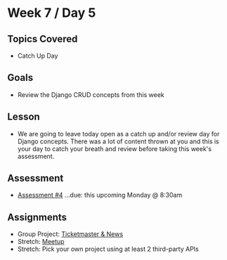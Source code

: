 # Week 7 / Day 5

## Topics Covered
- Catch Up Day

## Goals
- Review the Django CRUD concepts from this week

## Lesson

- We are going to leave today open as a catch up and/or review day for Django concepts. There was a lot of content thrown at you and this is your day to catch your breath and review before taking this week's assessment.

## Assessment
- [Assessment #4](https://github.com/codeplatoon/assessment-4) ...due: this upcoming Monday @ 8:30am

## Assignments
- Group Project: [Ticketmaster & News](https://github.com/codeplatoon/django-ticketmaster)
- Stretch: [Meetup](https://github.com/codeplatoon/django-meetup)
- Stretch: Pick your own project using at least 2 third-party APIs


